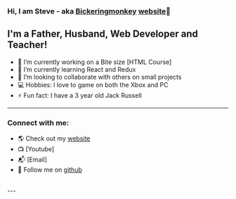 ### Hi, I am Steve - aka [Bickeringmonkey] [website]👋

## I'm a Father, Husband, Web Developer and Teacher!
- 🔭 I’m currently working on a Bite size [HTML Course]
- 🌱 I’m currently learning React and Redux
- 👯 I’m looking to collaborate with others on small projects
- 💻 Hobbies: I love to game on both the Xbox and PC
- ⚡ Fun fact: I have a 3 year old Jack Russell

---

### Connect with me:

- 🌎 Check out my [website]
- 📺 [Youtube]
- 📬 [Email]
- 💽 Follow me on [github]

<br>
---

[website]: https://meadowsdemadesigns.com
[github]: https://github.com/Bickeringmonkey
[Bickeringmonkey]: https://github.com/Bickeringmonkey
